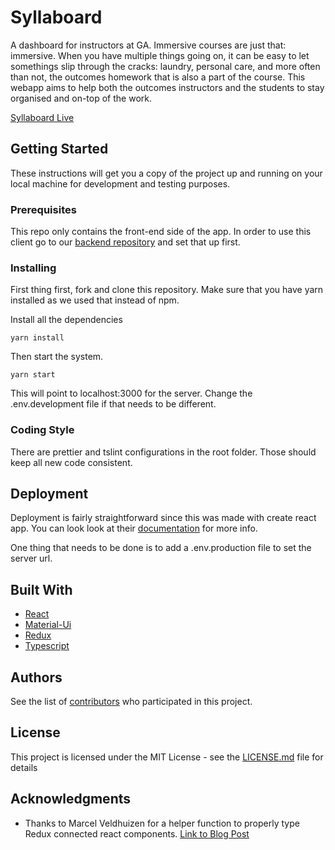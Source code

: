 # Syllaboard
A dashboard for instructors at GA.
Immersive courses are just that: immersive. When you have multiple things going on, it can be easy to let somethings slip through the cracks: laundry, personal care, and more often than not, the outcomes homework that is also a part of the course. This webapp aims to help both the outcomes instructors and the students to stay organised and on-top of the work.

[Syllaboard Live](http://syllaboard.herokuapp.com/)

## Getting Started

These instructions will get you a copy of the project up and running on your local machine for development and testing purposes.

### Prerequisites

This repo only contains the front-end side of the app. In order to use this client go to our [backend repository](https://github.com/jamesliudotcc/syllaboard-backend) and set that up first. 

### Installing

First thing first, fork and clone this repository. Make sure that you have yarn installed as we used that instead of npm.

Install all the dependencies

```
yarn install
```

Then start the system. 

```
yarn start
```

This will point to localhost:3000 for the server. Change the .env.development file if that needs to be different.

### Coding Style

There are prettier and tslint configurations in the root folder. Those should keep all new code consistent.

## Deployment

Deployment is fairly straightforward since this was made with create react app. You can look look at their [documentation](https://facebook.github.io/create-react-app/docs/deployment) for more info.

One thing that needs to be done is to add a .env.production file to set the server url.

## Built With

* [React](https://reactjs.org/)
* [Material-Ui](https://material-ui.com/)
* [Redux](https://redux.js.org/)
* [Typescript](https://www.typescriptlang.org/)

## Authors

See the list of [contributors](https://github.com/parkercouch/syllaboard-client/contributors) who participated in this project.

## License

This project is licensed under the MIT License - see the [LICENSE.md](LICENSE.md) file for details

## Acknowledgments
* Thanks to Marcel Veldhuizen for a helper function to properly type Redux connected react components. [Link to Blog Post](https://thorarin.net/blog/post/2017/05/05/redux-connected-react-components-in-typescript.aspx)